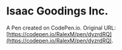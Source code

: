 # Isaac Goodings Inc.

A Pen created on CodePen.io. Original URL: [https://codepen.io/RalexM/pen/dyzrdRQ](https://codepen.io/RalexM/pen/dyzrdRQ).

